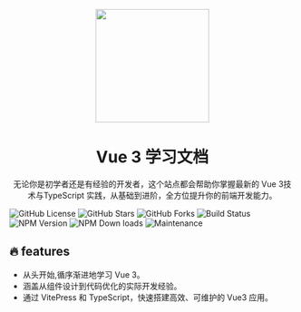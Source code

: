 <p align="center">
<img src="https://dbz0423.oss-cn-nanjing.aliyuncs.com/logo.jpg?Expires=1730575075&OSSAccessKeyId=TMP.3KfvreWbtEeHsHQTZp7s6WmYCrLRt9DQFvWn9U4JSrPeeR3dGJsBGKjYJQFcE9DU1QvSgxSxw6fGjDXftisUkoPycyR7Jw&Signature=isae6IfRgyKdjfFiRA2bLfkVMgY%3D" style="width:200px;"/>
</p>
<h1 align="center">Vue 3 学习文档</h1>
<p align="center">
无论你是初学者还是有经验的开发者，这个站点都会帮助你掌握最新的 Vue 3技术与TypeScript 实践，从基础到进阶，全方位提升你的前端开发能力。
</p>

<p>

![GitHub License](https://img.shields.io/github/license/dbz0423/vue3-ts-docs)
![GitHub Stars](https://img.shields.io/github/stars/dbz0423/vue3-ts-docs)
![GitHub Forks](https://img.shields.io/github/forks/dbz0423/vue3-ts-docs)
![Build Status](https://img.shields.io/github/workflow/status/dbz0423/vue3-ts-docs/CI)
![NPM Version](https://img.shields.io/npm/v/vue)
![NPM Down loads](https://img.shields.io/npm/dw/vue)
![Maintenance](https://img.shields.io/maintenance/yes/2024)

</p>

## 🔥 features

- 从头开始,循序渐进地学习 Vue 3。
- 涵盖从组件设计到代码优化的实际开发经验。
- 通过 VitePress 和 TypeScript，快速搭建高效、可维护的 Vue3 应用。
